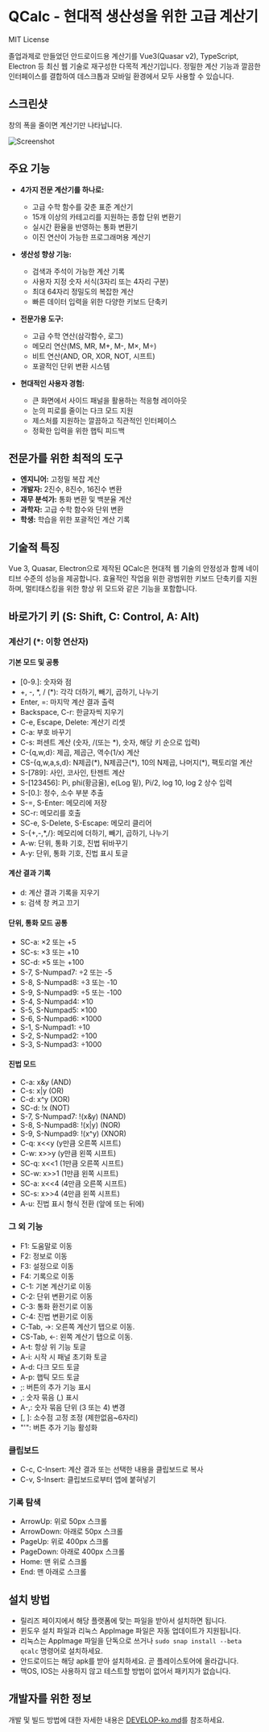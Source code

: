 # QCalc - 현대적 생산성을 위한 고급 계산기

MIT License

졸업과제로 만들었던 안드로이드용 계산기를 Vue3(Quasar v2), TypeScript, Electron 등 최신 웹 기술로 재구성한 다목적 계산기입니다. 정밀한 계산 기능과 깔끔한 인터페이스를 결합하여 데스크톱과 모바일 환경에서 모두 사용할 수 있습니다.

## 스크린샷

창의 폭을 줄이면 계산기만 나타납니다.

![Screenshot](https://github.com/from104/qcalc/raw/main/assets/screenshot_v0.11.1-ko.png)

## 주요 기능

- **4가지 전문 계산기를 하나로:**

  - 고급 수학 함수를 갖춘 표준 계산기
  - 15개 이상의 카테고리를 지원하는 종합 단위 변환기
  - 실시간 환율을 반영하는 통화 변환기
  - 이진 연산이 가능한 프로그래머용 계산기

- **생산성 향상 기능:**

  - 검색과 주석이 가능한 계산 기록
  - 사용자 지정 숫자 서식(3자리 또는 4자리 구분)
  - 최대 64자리 정밀도의 복잡한 계산
  - 빠른 데이터 입력을 위한 다양한 키보드 단축키

- **전문가용 도구:**

  - 고급 수학 연산(삼각함수, 로그)
  - 메모리 연산(MS, MR, M+, M-, M×, M÷)
  - 비트 연산(AND, OR, XOR, NOT, 시프트)
  - 포괄적인 단위 변환 시스템

- **현대적인 사용자 경험:**
  - 큰 화면에서 사이드 패널을 활용하는 적응형 레이아웃
  - 눈의 피로를 줄이는 다크 모드 지원
  - 제스처를 지원하는 깔끔하고 직관적인 인터페이스
  - 정확한 입력을 위한 햅틱 피드백

## 전문가를 위한 최적의 도구

- **엔지니어:** 고정밀 복잡 계산
- **개발자:** 2진수, 8진수, 16진수 변환
- **재무 분석가:** 통화 변환 및 백분율 계산
- **과학자:** 고급 수학 함수와 단위 변환
- **학생:** 학습을 위한 포괄적인 계산 기록

## 기술적 특징

Vue 3, Quasar, Electron으로 제작된 QCalc은 현대적 웹 기술의 안정성과 함께 네이티브 수준의 성능을 제공합니다. 효율적인 작업을 위한 광범위한 키보드 단축키를 지원하며, 멀티태스킹을 위한 항상 위 모드와 같은 기능을 포함합니다.

## 바로가기 키 (S: Shift, C: Control, A: Alt)

### 계산기 (\*: 이항 연산자)

#### 기본 모드 및 공통

- [0-9\.]: 숫자와 점
- +, -, \*, / (\*): 각각 더하기, 빼기, 곱하기, 나누기
- Enter, =: 마지막 계산 결과 출력
- Backspace, C-r: 한글자씩 지우기
- C-e, Escape, Delete: 계산기 리셋
- C-a: 부호 바꾸기
- C-s: 퍼센트 계산 (숫자, /(또는 \*), 숫자, 해당 키 순으로 입력)
- C-{q,w,d}: 제곱, 제곱근, 역수(1/x) 계산
- CS-{q,w,a,s,d}: N제곱(\*), N제곱근(\*), 10의 N제곱, 나머지(\*), 팩토리얼 계산
- S-[789]: 사인, 코사인, 탄젠트 계산
- S-[123456]: Pi, phi(황금율), e(Log 밑), Pi/2, log 10, log 2 상수 입력
- S-[0\.]: 정수, 소수 부분 추출
- S-=, S-Enter: 메모리에 저장
- SC-r: 메모리를 호출
- SC-e, S-Delete, S-Escape: 메모리 클리어
- S-{+,-,\*,/}: 메모리에 더하기, 빼기, 곱하기, 나누기
- A-w: 단위, 통화 기호, 진법 뒤바꾸기
- A-y: 단위, 통화 기호, 진법 표시 토글

#### 계산 결과 기록

- d: 계산 결과 기록을 지우기
- s: 검색 창 켜고 끄기

#### 단위, 통화 모드 공통

- SC-a: ×2 또는 +5
- SC-s: ×3 또는 +10
- SC-d: ×5 또는 +100
- S-7, S-Numpad7: ÷2 또는 -5
- S-8, S-Numpad8: ÷3 또는 -10
- S-9, S-Numpad9: ÷5 또는 -100
- S-4, S-Numpad4: ×10
- S-5, S-Numpad5: ×100
- S-6, S-Numpad6: ×1000
- S-1, S-Numpad1: ÷10
- S-2, S-Numpad2: ÷100
- S-3, S-Numpad3: ÷1000

#### 진법 모드

- C-a: x&y (AND)
- C-s: x|y (OR)
- C-d: x^y (XOR)
- SC-d: !x (NOT)
- S-7, S-Numpad7: !(x&y) (NAND)
- S-8, S-Numpad8: !(x|y) (NOR)
- S-9, S-Numpad9: !(x^y) (XNOR)
- C-q: x<<y (y만큼 오른쪽 시프트)
- C-w: x>>y (y만큼 왼쪽 시프트)
- SC-q: x<<1 (1만큼 오른쪽 시프트)
- SC-w: x>>1 (1만큼 왼쪽 시프트)
- SC-a: x<<4 (4만큼 오른쪽 시프트)
- SC-s: x>>4 (4만큼 왼쪽 시프트)
- A-u: 진법 표시 형식 전환 (앞에 또는 뒤에)

### 그 외 기능

- F1: 도움말로 이동
- F2: 정보로 이동
- F3: 설정으로 이동
- F4: 기록으로 이동
- C-1: 기본 계산기로 이동
- C-2: 단위 변환기로 이동
- C-3: 통화 환전기로 이동
- C-4: 진법 변환기로 이동
- C-Tab, ->: 오른쪽 계산기 탭으로 이동.
- CS-Tab, <-: 왼쪽 계산기 탭으로 이동.
- A-t: 항상 위 기능 토글
- A-i: 시작 시 패널 초기화 토글
- A-d: 다크 모드 토글
- A-p: 햅틱 모드 토글
- ;: 버튼의 추가 기능 표시
- ,: 숫자 묶음 (,) 표시
- A-,: 숫자 묶음 단위 (3 또는 4) 변경
- [, ]: 소수점 고정 조정 (제한없음~6자리)
- "'": 버튼 추가 기능 활성화

### 클립보드

- C-c, C-Insert: 계산 결과 또는 선택한 내용을 클립보드로 복사
- C-v, S-Insert: 클립보드로부터 앱에 붙혀넣기

### 기록 탐색

- ArrowUp: 위로 50px 스크롤
- ArrowDown: 아래로 50px 스크롤
- PageUp: 위로 400px 스크롤
- PageDown: 아래로 400px 스크롤
- Home: 맨 위로 스크롤
- End: 맨 아래로 스크롤

## 설치 방법

- 릴리즈 페이지에서 해당 플랫폼에 맞는 파일을 받아서 설치하면 됩니다.
- 윈도우 설치 파일과 리눅스 AppImage 파일은 자동 업데이트가 지원됩니다.
- 리눅스는 AppImage 파일을 단독으로 쓰거나 `sudo snap install --beta qcalc` 명령어로 설치하세요.
- 안드로이드는 해당 apk를 받아 설치하세요. 곧 플레이스토어에 올라갑니다.
- 맥OS, IOS는 사용하지 않고 테스트할 방법이 없어서 패키지가 없습니다.

## 개발자를 위한 정보

개발 및 빌드 방법에 대한 자세한 내용은 [DEVELOP-ko.md](DEVELOP-ko.md)를 참조하세요.
